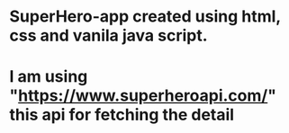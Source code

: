 # SuperHero-app created using html, css and vanila java script.
# I am using "https://www.superheroapi.com/" this api for fetching the detail
